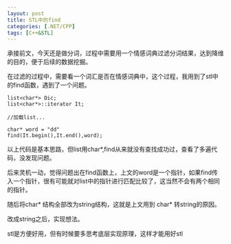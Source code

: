 ```yaml
---
layout: post
title: STL中的find
categories: [.NET/CPP]
tags: [C++&STL]
---
```


承接前文，今天还是做分词，过程中需要用一个情感词典过滤分词结果，达到降维的目的，便于后续的数据挖掘。

在过滤的过程中，需要看一个词汇是否在情感词典中，这个过程，我用到了stl中的find函数，遇到了一个问题。

	list<char*> Dic;
	list<char*>::iterator It;

	//加载list...

	char* word = "dd"
	find(It.begin(),It.end(),word);


以上代码是基本思路，但list用char*,find从来就没有查找成功过，查看了多遍代码，没发现问题。

后来灵机一动，觉得问题出在find函数上，上文的word是一个指针，如果find传入一个指针，很有可能就对list中的指针进行匹配比较了，这当然不会有两个相同的指针。

随后将char* 结构全部改为string结构，这就是上文用到 char* 转string的原因。

改成string之后，实现想法。

stl是方便好用，但有时候要多思考底层实现原理，这样才能用好stl

